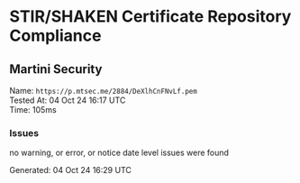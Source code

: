 # STIR/SHAKEN Certificate Repository Compliance

## Martini Security

Name: `https://p.mtsec.me/2884/DeXlhCnFNvLf.pem`\
Tested At: 04 Oct 24 16:17 UTC\
Time: 105ms

### Issues

no warning, or error, or notice date level issues were found

Generated: 04 Oct 24 16:29 UTC